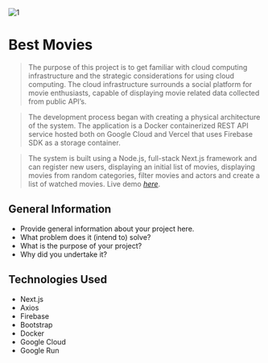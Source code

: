 
![1](https://user-images.githubusercontent.com/64922954/206061677-4b538630-7c6f-4d82-b7fa-1dd2c0472514.PNG)
# Best Movies
> The purpose of this project is to get familiar with cloud computing infrastructure and the strategic considerations for using cloud computing. The cloud infrastructure surrounds a social platform for movie enthusiasts, capable of displaying movie related data collected from public API’s. 

> The development process began with creating a physical architecture of the system. The application is a Docker containerized REST API service hosted both on Google Cloud and Vercel that uses Firebase SDK as a storage container.

> The system is built using a Node.js, full-stack Next.js framework and can register new users, displaying an initial list of movies, displaying movies from random categories, filter movies and actors and create a list of watched movies.
> Live demo [_here_](https://movies-google-run-2z2522fkva-lz.a.run.app). 


## General Information
- Provide general information about your project here.
- What problem does it (intend to) solve?
- What is the purpose of your project?
- Why did you undertake it?

## Technologies Used
- Next.js
- Axios
- Firebase
- Bootstrap
- Docker
- Google Cloud
- Google Run
